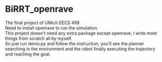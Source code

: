 # BiRRT_openrave
The final project of UMich EECS 498  
Need to install openrave to run the simulation.  
This project doesn't need any extra package except openrave, I write most things from scratch all by myself.  
So just run demo.py and follow the instruction, you'll see the planner searching in the environment and the robot finally executing the trajectory and reaching the goal.  
